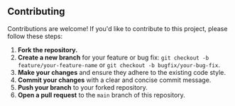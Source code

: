 ## Contributing

Contributions are welcome! If you'd like to contribute to this project, please follow these steps:

1.  **Fork the repository.**
2.  **Create a new branch** for your feature or bug fix: `git checkout -b feature/your-feature-name` or `git checkout -b bugfix/your-bug-fix`.
3.  **Make your changes** and ensure they adhere to the existing code style.
4.  **Commit your changes** with a clear and concise commit message.
5.  **Push your branch** to your forked repository.
6.  **Open a pull request** to the `main` branch of this repository.